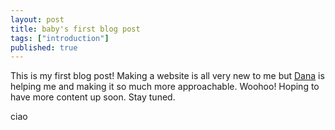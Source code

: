 ```yaml
---
layout: post
title: baby's first blog post
tags: ["introduction"]
published: true
---
```


This is my first blog post! Making a website is all very new to me but [Dana](http://www.danaamundsen.com) is helping me and making it so much more approachable. Woohoo! Hoping to have more content up soon. Stay tuned.

<!--more-->

ciao 
